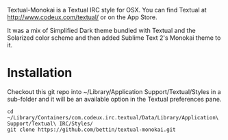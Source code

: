 Textual-Monokai is a Textual IRC style for OSX. You can find Textual at http://www.codeux.com/textual/ or on the App Store.

It was a mix of Simplified Dark theme bundled with Textual and the Solarized color scheme and then added Sublime Text 2's Monokai theme to it.

Installation
============
Checkout this git repo into ~/Library/Application Support/Textual/Styles in a sub-folder and it will be an available option in the Textual preferences pane.

    cd ~/Library/Containers/com.codeux.irc.textual/Data/Library/Application\ Support/Textual\ IRC/Styles/
    git clone https://github.com/bettin/textual-monokai.git

